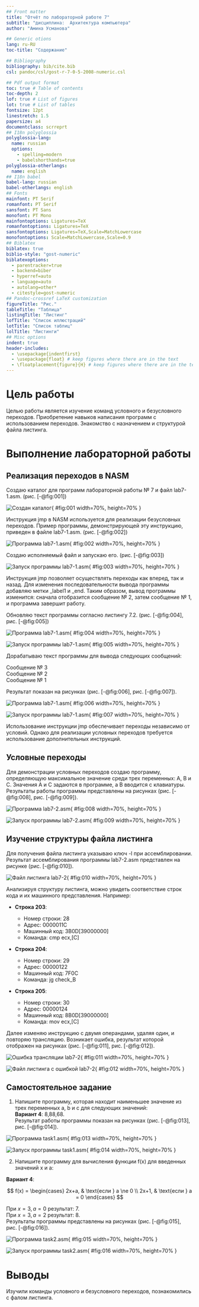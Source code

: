 ```yaml
---
## Front matter
title: "Отчёт по лабораторной работе 7"
subtitle: "дисциплина:	Архитектура компьютера"
author: "Амина Усманова"

## Generic otions
lang: ru-RU
toc-title: "Содержание"

## Bibliography
bibliography: bib/cite.bib
csl: pandoc/csl/gost-r-7-0-5-2008-numeric.csl

## Pdf output format
toc: true # Table of contents
toc-depth: 2
lof: true # List of figures
lot: true # List of tables
fontsize: 12pt
linestretch: 1.5
papersize: a4
documentclass: scrreprt
## I18n polyglossia
polyglossia-lang:
  name: russian
  options:
	- spelling=modern
	- babelshorthands=true
polyglossia-otherlangs:
  name: english
## I18n babel
babel-lang: russian
babel-otherlangs: english
## Fonts
mainfont: PT Serif
romanfont: PT Serif
sansfont: PT Sans
monofont: PT Mono
mainfontoptions: Ligatures=TeX
romanfontoptions: Ligatures=TeX
sansfontoptions: Ligatures=TeX,Scale=MatchLowercase
monofontoptions: Scale=MatchLowercase,Scale=0.9
## Biblatex
biblatex: true
biblio-style: "gost-numeric"
biblatexoptions:
  - parentracker=true
  - backend=biber
  - hyperref=auto
  - language=auto
  - autolang=other*
  - citestyle=gost-numeric
## Pandoc-crossref LaTeX customization
figureTitle: "Рис."
tableTitle: "Таблица"
listingTitle: "Листинг"
lofTitle: "Список иллюстраций"
lotTitle: "Список таблиц"
lolTitle: "Листинги"
## Misc options
indent: true
header-includes:
  - \usepackage{indentfirst}
  - \usepackage{float} # keep figures where there are in the text
  - \floatplacement{figure}{H} # keep figures where there are in the text
---
```


# Цель работы

Целью работы является изучение команд условного и безусловного переходов. Приобретение навыков написания программ с использованием переходов. Знакомство с назначением и структурой файла листинга.

# Выполнение лабораторной работы

## Реализация переходов в NASM

Создаю каталог для программ лабораторной работы № 7 и файл lab7-1.asm. (рис. [-@fig:001])

![Создан каталог](image/01.png){ #fig:001 width=70%, height=70% }

Инструкция jmp в NASM используется для реализации безусловных переходов. Пример программы, демонстрирующей эту инструкцию, приведен в файле lab7-1.asm. (рис. [-@fig:002])

![Программа lab7-1.asm](image/02.png){ #fig:002 width=70%, height=70% }

Создаю исполняемый файл и запускаю его. (рис. [-@fig:003])

![Запуск программы lab7-1.asm](image/03.png){ #fig:003 width=70%, height=70% }

Инструкция jmp позволяет осуществлять переходы как вперед, так и назад. Для изменения последовательности вывода программы добавляю метки _label1 и _end. Таким образом, вывод программы изменится: сначала отобразится сообщение № 2, затем сообщение № 1, и программа завершит работу.

Обновляю текст программы согласно листингу 7.2. (рис. [-@fig:004], рис. [-@fig:005])

![Программа lab7-1.asm](image/04.png){ #fig:004 width=70%, height=70% }

![Запуск программы lab7-1.asm](image/05.png){ #fig:005 width=70%, height=70% }

Дорабатываю текст программы для вывода следующих сообщений: 

Сообщение № 3  
Сообщение № 2  
Сообщение № 1  

Результат показан на рисунках (рис. [-@fig:006], рис. [-@fig:007]).

![Программа lab7-1.asm](image/06.png){ #fig:006 width=70%, height=70% }

![Запуск программы lab7-1.asm](image/07.png){ #fig:007 width=70%, height=70% }

Использование инструкции jmp обеспечивает переходы независимо от условий. Однако для реализации условных переходов требуется использование дополнительных инструкций.

## Условные переходы

Для демонстрации условных переходов создаю программу, определяющую максимальное значение среди трех переменных: A, B и C. Значения A и C задаются в программе, а B вводится с клавиатуры. Результаты работы программы представлены на рисунках (рис. [-@fig:008], рис. [-@fig:009]).

![Программа lab7-2.asm](image/08.png){ #fig:008 width=70%, height=70% }

![Запуск программы lab7-2.asm](image/09.png){ #fig:009 width=70%, height=70% }

## Изучение структуры файла листинга

Для получения файла листинга указываю ключ -l при ассемблировании. Результат ассемблирования программы lab7-2.asm представлен на рисунке (рис. [-@fig:010]).

![Файл листинга lab7-2](image/10.png){ #fig:010 width=70%, height=70% }

Анализируя структуру листинга, можно увидеть соответствие строк кода и их машинного представления. Например:

- **Строка 203**:  
  - Номер строки: 28 
  - Адрес: 0000011C  
  - Машинный код: 3B0D[39000000]
  - Команда: cmp ecx,[C]

- **Строка 204**:  
  - Номер строки: 29  
  - Адрес: 00000122  
  - Машинный код: 7F0C  
  - Команда: jg check_B

- **Строка 205**:  
  - Номер строки: 30  
  - Адрес: 00000124  
  - Машинный код: 8B0D[39000000]
  - Команда: mov ecx,[C]
  
Далее изменяю инструкцию с двумя операндами, удаляя один, и повторяю трансляцию. Возникает ошибка, результат которой отображен на рисунках (рис. [-@fig:011], рис. [-@fig:012]).

![Ошибка трансляции lab7-2](image/11.png){ #fig:011 width=70%, height=70% }

![Файл листинга с ошибкой lab7-2](image/12.png){ #fig:012 width=70%, height=70% }

## Самостоятельное задание

1. Напишите программу, которая находит наименьшее значение из трех переменных a, b и c для следующих значений:  
   **Вариант 4**: 8,88,68.  
   Результат работы программы показан на рисунках (рис. [-@fig:013], рис. [-@fig:014]).

![Программа task1.asm](image/13.png){ #fig:013 width=70%, height=70% }

![Запуск программы task1.asm](image/14.png){ #fig:014 width=70%, height=70% }

2. Напишите программу для вычисления функции f(x) для введенных значений x и a:

**Вариант 4**:  

   $$ 
   f(x) =
   \begin{cases} 
   2x+a, & \text{если } a \ne 0 \\
   2x+1, & \text{если } a = 0
   \end{cases} 
   $$  
   
   
   При $x=3, a=0$ результат: $7$.  
   При $x=3, a=2$ результат: $8$.  
   Результаты программы представлены на рисунках (рис. [-@fig:015], рис. [-@fig:016]).

![Программа task2.asm](image/15.png){ #fig:015 width=70%, height=70% }

![Запуск программы task2.asm](image/16.png){ #fig:016 width=70%, height=70% }

# Выводы

Изучили команды условного и безусловного переходов, познакомились с фалом листинга.